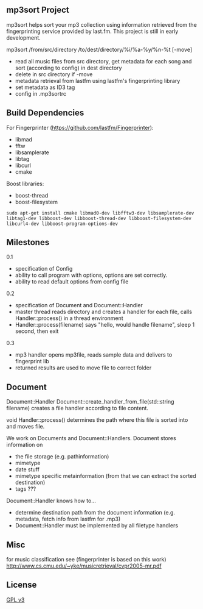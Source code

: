 mp3sort Project
-----------------
mp3sort helps sort your mp3 collection using information retrieved from the fingerprinting service provided by last.fm.
This project is still in early development.

mp3sort /from/src/directory /to/dest/directory/%i/%a-%y/%n-%t [-move]

- read all music files from src directory, get metadata for each song and sort (according to config) in dest directory
- delete in src directory if -move
- metadata retrieval from lastfm using lastfm's fingerprinting library
- set metadata as ID3 tag
- config in .mp3sortrc

Build Dependencies
---------------------------

For Fingerprinter (https://github.com/lastfm/Fingerprinter):
- libmad
- fftw
- libsamplerate
- libtag
- libcurl
- cmake

Boost libraries:
- boost-thread
- boost-filesystem

```
sudo apt-get install cmake libmad0-dev libfftw3-dev libsamplerate-dev libtag1-dev libboost-dev libboost-thread-dev libboost-filesystem-dev libcurl4-dev libboost-program-options-dev
```

Milestones
----------------------------

0.1
- specification of Config 
- ability to call program with options, options are set correctly.
- ability to read default options from config file

0.2
- specification of Document and Document::Handler
- master thread reads directory and creates a handler for each file, calls Handler::process() in a thread environment
- Handler::process(filename) says "hello, would handle filename", sleep 1 second, then exit

0.3
- mp3 handler opens mp3file, reads sample data and delivers to fingerprint lib
- returned results are used to move file to correct folder

Document
-------------------

Document::Handler Document::create_handler_from_file(std::string filename) 
creates a file handler according to file content.

void Handler::process() 
determines the path where this file is sorted into and moves file.

We work on Documents and Document::Handlers.
Document stores information on
- the file storage (e.g. pathinformation)
- mimetype
- date stuff
- mimetype specific metainformation (from that we can extract the sorted destination)
- tags ???


Document::Handler knows how to...
- determine destination path from the document information (e.g. metadata, fetch info from lastfm for .mp3)
- Document::Handler must be implemented by all filetype handlers

Misc
----

for music classification see (fingerprinter is based on this work)
http://www.cs.cmu.edu/~yke/musicretrieval/cvpr2005-mr.pdf

License
-------

[GPL v3](http://www.gnu.org/licenses/gpl.txt)
